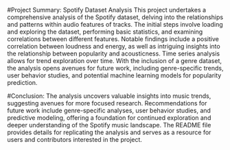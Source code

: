 #Project Summary: Spotify Dataset Analysis
This project undertakes a comprehensive analysis of the Spotify dataset, delving into the relationships and patterns within audio features of tracks. The initial steps involve loading and exploring the dataset, performing basic statistics, and examining correlations between different features. Notable findings include a positive correlation between loudness and energy, as well as intriguing insights into the relationship between popularity and acousticness. Time series analysis allows for trend exploration over time. With the inclusion of a genre dataset, the analysis opens avenues for future work, including genre-specific trends, user behavior studies, and potential machine learning models for popularity prediction.

#Conclusion:
The analysis uncovers valuable insights into music trends, suggesting avenues for more focused research. Recommendations for future work include genre-specific analyses, user behavior studies, and predictive modeling, offering a foundation for continued exploration and deeper understanding of the Spotify music landscape. The README file provides details for replicating the analysis and serves as a resource for users and contributors interested in the project.
